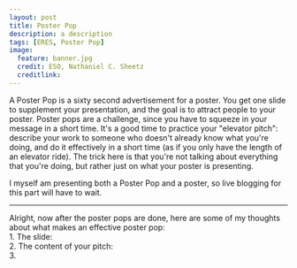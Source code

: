 ```yaml
---
layout: post
title: Poster Pop
description: a description 
tags: [ERES, Poster Pop]
image:
  feature: banner.jpg
  credit: ESO, Nathaniel C. Sheetz
  creditlink: 
---
```


A Poster Pop is a sixty second advertisement for a poster. You get one slide to supplement your presentation, and the goal is to attract people to your poster. Poster pops are a challenge, since you have to squeeze in your message in a short time. It's a good time to practice your "elevator pitch": describe your work to someone who doesn't already know what you're doing, and do it effectively in a short time (as if you only have the length of an elevator ride). The trick here is that you're not talking about everything that you're doing, but rather just on what your poster is presenting. 

I myself am presenting both a Poster Pop and a poster, so live blogging for this part will have to wait. 

---
Alright, now after the poster pops are done, here are some of my thoughts about what makes an effective poster pop:
<br />1. The slide:
<br />2. The content of your pitch:
<br />3.